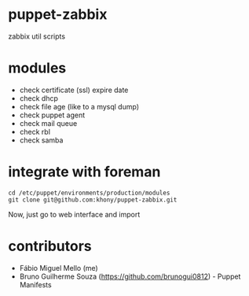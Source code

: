 puppet-zabbix
===========
zabbix util scripts

modules
=====
* check certificate (ssl) expire date
* check dhcp
* check file age (like to a mysql dump)
* check puppet agent
* check mail queue
* check rbl
* check samba

integrate with foreman
=====
```
cd /etc/puppet/environments/production/modules
git clone git@github.com:khony/puppet-zabbix.git
```

Now, just go to web interface and import

contributors
=====

* Fábio Miguel Mello (me)
* Bruno Guilherme Souza (https://github.com/brunogui0812) - Puppet Manifests
